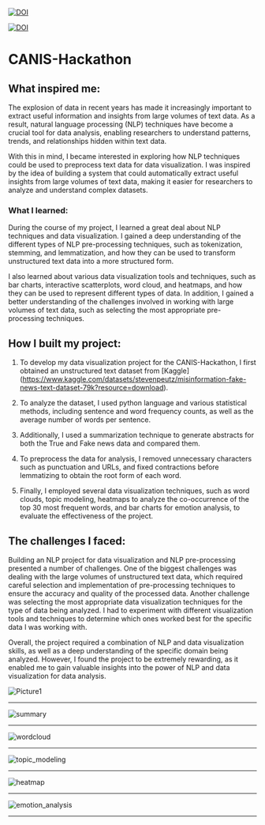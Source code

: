 
<a href="https://www.linkedin.com/in/fuzzy-shahidi"><img src="https://img.shields.io/badge/Linkdin-Fuzzy%20Shahidi-blue.svg" alt="DOI"></a>

<a href="https://youtu.be/WkjBGYs2T2Q"><img src="https://img.shields.io/badge/Linkdin-Fuzzy%20Shahidi-red.svg" alt="DOI"></a>



# CANIS-Hackathon

## What inspired me:

The explosion of data in recent years has made it increasingly important to extract useful information and insights from large volumes of text data. As a result, natural language processing (NLP) techniques have become a crucial tool for data analysis, enabling researchers to understand patterns, trends, and relationships hidden within text data.

With this in mind, I became interested in exploring how NLP techniques could be used to preprocess text data for data visualization. I was inspired by the idea of building a system that could automatically extract useful insights from large volumes of text data, making it easier for researchers to analyze and understand complex datasets.

### What I learned:

During the course of my project, I learned a great deal about NLP techniques and data visualization. I gained a deep understanding of the different types of NLP pre-processing techniques, such as tokenization, stemming, and lemmatization, and how they can be used to transform unstructured text data into a more structured form.

I also learned about various data visualization tools and techniques, such as bar charts, interactive scatterplots, word cloud, and heatmaps, and how they can be used to represent different types of data. In addition, I gained a better understanding of the challenges involved in working with large volumes of text data, such as selecting the most appropriate pre-processing techniques.

## How I built my project:

1. To develop my data visualization project for the CANIS-Hackathon, I first obtained an unstructured text dataset from [Kaggle] (https://www.kaggle.com/datasets/stevenpeutz/misinformation-fake-news-text-dataset-79k?resource=download).

2. To analyze the dataset, I used python language and various statistical methods, including sentence and word frequency counts, as well as the average number of words per sentence.

3. Additionally, I used a summarization technique to generate abstracts for both the True and Fake news data and compared them.

4. To preprocess the data for analysis, I removed unnecessary characters such as punctuation and URLs, and fixed contractions before lemmatizing to obtain the root form of each word.

5. Finally, I employed several data visualization techniques, such as word clouds, topic modeling, heatmaps to analyze the co-occurrence of the top 30 most frequent words, and bar charts for emotion analysis, to evaluate the effectiveness of the project.

## The challenges I faced:
Building an NLP project for data visualization and NLP pre-processing presented a number of challenges. One of the biggest challenges was dealing with the large volumes of unstructured text data, which required careful selection and implementation of pre-processing techniques to ensure the accuracy and quality of the processed data.
Another challenge was selecting the most appropriate data visualization techniques for the type of data being analyzed. I had to experiment with different visualization tools and techniques to determine which ones worked best for the specific data I was working with.

Overall, the project required a combination of NLP and data visualization skills, as well as a deep understanding of the specific domain being analyzed. However, I found the project to be extremely rewarding, as it enabled me to gain valuable insights into the power of NLP and data visualization for data analysis.


![Picture1](https://user-images.githubusercontent.com/38839459/229404697-fdc1e6de-753a-4ec9-bf2b-951e555cfdc3.png)

----------------------------------------------------------------------------------------------------------------------

![summary](https://user-images.githubusercontent.com/38839459/229404785-b51f5955-559d-45ad-8f94-818752a80a3c.png)


----------------------------------------------------------------------------------------------------------------------

![wordcloud](https://user-images.githubusercontent.com/38839459/229404857-16bf4025-f414-4034-b1fd-ed65d0afd7b2.png)


----------------------------------------------------------------------------------------------------------------------

![topic_modeling](https://user-images.githubusercontent.com/38839459/229404889-58ef23e8-0450-4009-91d5-d31abe02c442.png)


----------------------------------------------------------------------------------------------------------------------


![heatmap](https://user-images.githubusercontent.com/38839459/229404918-49c470ff-22ee-49e8-bb6b-959a3039bc44.png)


----------------------------------------------------------------------------------------------------------------------

![emotion_analysis](https://user-images.githubusercontent.com/38839459/229404948-a0f7f9e2-9916-4552-844a-6300adacd765.png)


----------------------------------------------------------------------------------------------------------------------
